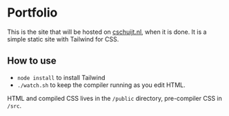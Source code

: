 # Portfolio
This is the site that will be hosted on [cschuijt.nl](https://cschuijt.nl),
when it is done. It is a simple static site with Tailwind for CSS.

## How to use
 * `node install` to install Tailwind
 * `./watch.sh` to keep the compiler running as you edit HTML.

HTML and compiled CSS lives in the `/public` directory, pre-compiler
CSS in `/src`.
